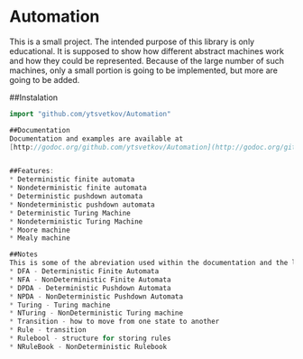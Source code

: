 Automation
==========

This is a small project. The intended purpose of this library is only educational. It is supposed to show how different abstract machines work and how they could be represented. Because of the large number of such machines, only a small portion is going to be implemented, but more are going to be added.

##Instalation
``` go
import "github.com/ytsvetkov/Automation"

##Documentation
Documentation and examples are available at
[http://godoc.org/github.com/ytsvetkov/Automation](http://godoc.org/github.com/ytsvetkov/Automation).


##Features:
* Deterministic finite automata
* Nondeterministic finite automata
* Deterministic pushdown automata
* Nondeterministic pushdown automata
* Deterministic Turing Machine
* Nondeterministic Turing Machine
* Moore machine
* Mealy machine

##Notes
This is some of the abreviation used within the documentation and the library itself. 
* DFA - Deterministic Finite Automata
* NFA - NonDeterministic Finite Automata
* DPDA - Deterministic Pushdown Automata
* NPDA - NonDeterministic Pushdown Automata
* Turing - Turing machine
* NTuring - NonDeterministic Turing machine
* Transition - how to move from one state to another
* Rule - transition
* Rulebool - structure for storing rules
* NRuleBook - NonDeterministic Rulebook
